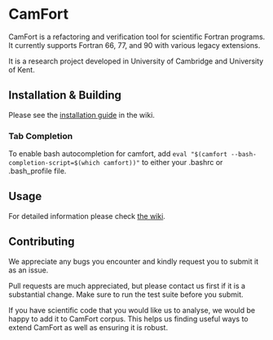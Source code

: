 # CamFort

CamFort is a refactoring and verification tool for scientific Fortran programs.
It currently supports Fortran 66, 77, and 90 with various legacy extensions.

It is a research project developed in University of Cambridge and University of Kent.

## Installation & Building

Please see the
[installation guide](https://github.com/camfort/camfort/wiki/Installation-Guide)
in the wiki.

### Tab Completion

To enable bash autocompletion for camfort, add
`eval "$(camfort --bash-completion-script=$(which camfort))"` to either your .bashrc or .bash_profile file.

## Usage

For detailed information please check
[the wiki](https://github.com/camfort/camfort/wiki).

## Contributing

We appreciate any bugs you encounter and kindly request you to submit it as an
issue.

Pull requests are much appreciated, but please contact us first if it is a
substantial change. Make sure to run the test suite before you submit.

If you have scientific code that you would like us to analyse, we would be happy
to add it to CamFort corpus. This helps us finding useful ways to extend CamFort
as well as ensuring it is robust.
